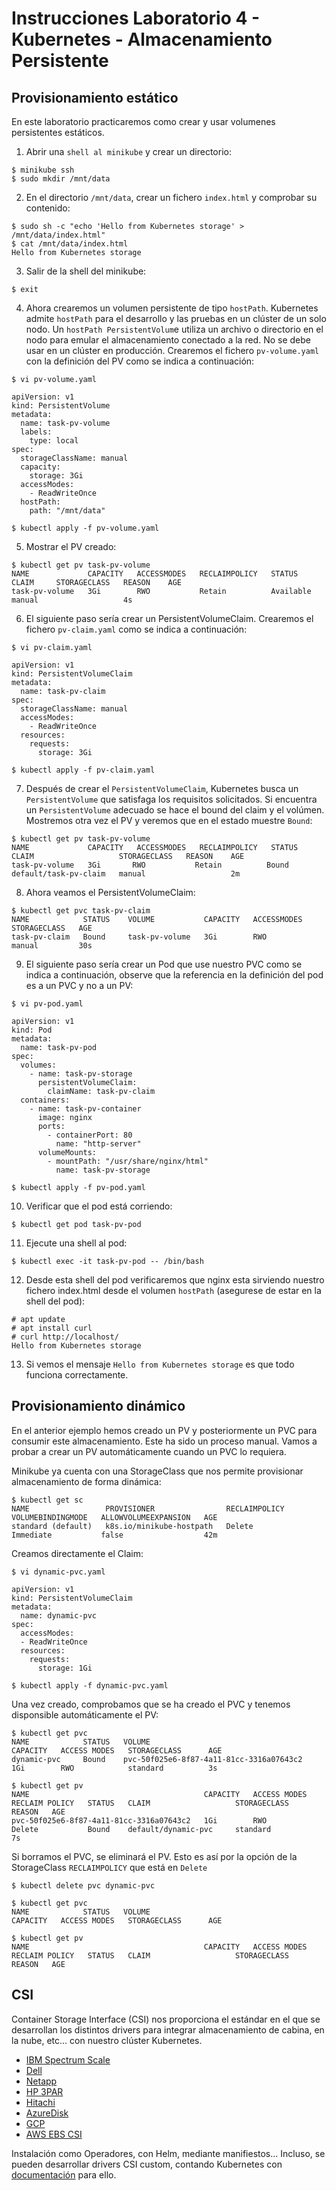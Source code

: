 # Instrucciones Laboratorio 4 - Kubernetes - Almacenamiento Persistente

## Provisionamiento estático

En este laboratorio practicaremos como crear y usar volumenes persistentes estáticos.

1. Abrir una `shell al minikube` y crear un directorio:
```
$ minikube ssh
$ sudo mkdir /mnt/data
```
2. En el directorio `/mnt/data`, crear un fichero `index.html` y comprobar su contenido:
```
$ sudo sh -c "echo 'Hello from Kubernetes storage' > /mnt/data/index.html"
$ cat /mnt/data/index.html
Hello from Kubernetes storage
```
3. Salir de la shell del minikube:
```
$ exit
```
4. Ahora crearemos un volumen persistente de tipo `hostPath`. Kubernetes admite `hostPath` para el desarrollo y las pruebas en un clúster de un solo nodo. Un `hostPath PersistentVolum`e utiliza un archivo o directorio en el nodo para emular el almacenamiento conectado a la red. No se debe usar en un clúster en producción. Crearemos el fichero `pv-volume.yaml` con la definición del PV como se indica a continuación:    
```
$ vi pv-volume.yaml

apiVersion: v1
kind: PersistentVolume
metadata:
  name: task-pv-volume
  labels:
    type: local
spec:
  storageClassName: manual
  capacity:
    storage: 3Gi
  accessModes:
    - ReadWriteOnce
  hostPath:
    path: "/mnt/data"

$ kubectl apply -f pv-volume.yaml
```
5. Mostrar el PV creado:
```
$ kubectl get pv task-pv-volume
NAME             CAPACITY   ACCESSMODES   RECLAIMPOLICY   STATUS      CLAIM     STORAGECLASS   REASON    AGE
task-pv-volume   3Gi        RWO           Retain          Available             manual                   4s
```
6. El siguiente paso sería crear un PersistentVolumeClaim. Crearemos el fichero `pv-claim.yaml` como se indica a continuación:    
```
$ vi pv-claim.yaml

apiVersion: v1
kind: PersistentVolumeClaim
metadata:
  name: task-pv-claim
spec:
  storageClassName: manual
  accessModes:
    - ReadWriteOnce
  resources:
    requests:
      storage: 3Gi

$ kubectl apply -f pv-claim.yaml
```
7. Después de crear el `PersistentVolumeClaim`, Kubernetes busca un `PersistentVolume` que satisfaga los requisitos solicitados. Si encuentra un `PersistentVolume` adecuado se hace el bound del claim y el volúmen. Mostremos otra vez el PV y veremos que en el estado muestre `Bound`:
```
$ kubectl get pv task-pv-volume
NAME             CAPACITY   ACCESSMODES   RECLAIMPOLICY   STATUS    CLAIM                   STORAGECLASS   REASON    AGE
task-pv-volume   3Gi       RWO           Retain          Bound     default/task-pv-claim   manual                   2m
```
8. Ahora veamos el PersistentVolumeClaim:
```
$ kubectl get pvc task-pv-claim
NAME            STATUS    VOLUME           CAPACITY   ACCESSMODES   STORAGECLASS   AGE
task-pv-claim   Bound     task-pv-volume   3Gi        RWO           manual         30s
```
9. El siguiente paso sería crear un Pod que use nuestro PVC como se indica a continuación, observe que la referencia en la definición del pod es a un PVC y no a un PV:
```
$ vi pv-pod.yaml

apiVersion: v1
kind: Pod
metadata:
  name: task-pv-pod
spec:
  volumes:
    - name: task-pv-storage
      persistentVolumeClaim:
        claimName: task-pv-claim
  containers:
    - name: task-pv-container
      image: nginx
      ports:
        - containerPort: 80
          name: "http-server"
      volumeMounts:
        - mountPath: "/usr/share/nginx/html"
          name: task-pv-storage

$ kubectl apply -f pv-pod.yaml
```
10. Verificar que el pod está corriendo:
```
$ kubectl get pod task-pv-pod
```
11. Ejecute una shell al pod:
```
$ kubectl exec -it task-pv-pod -- /bin/bash
```
12. Desde esta shell del pod verificaremos que nginx esta sirviendo nuestro fichero index.html desde el volumen `hostPath` (asegurese de estar en la shell del pod):
```
# apt update
# apt install curl
# curl http://localhost/
Hello from Kubernetes storage
```
13. Si vemos el mensaje `Hello from Kubernetes storage` es que todo funciona correctamente.

## Provisionamiento dinámico

En el anterior ejemplo hemos creado un PV y posteriormente un PVC para consumir este almacenamiento. Este ha sido un proceso manual. Vamos a probar a crear un PV automáticamente cuando un PVC lo requiera.

Minikube ya cuenta con una StorageClass que nos permite provisionar almacenamiento de forma dinámica:
```
$ kubectl get sc
NAME                 PROVISIONER                RECLAIMPOLICY   VOLUMEBINDINGMODE   ALLOWVOLUMEEXPANSION   AGE
standard (default)   k8s.io/minikube-hostpath   Delete          Immediate           false                  42m
```
Creamos directamente el Claim:
```
$ vi dynamic-pvc.yaml

apiVersion: v1
kind: PersistentVolumeClaim
metadata:
  name: dynamic-pvc
spec:
  accessModes:
  - ReadWriteOnce
  resources:
    requests:
      storage: 1Gi

$ kubectl apply -f dynamic-pvc.yaml
```
Una vez creado, comprobamos que se ha creado el PVC y tenemos disponsible automáticamente el PV:
```
$ kubectl get pvc
NAME            STATUS   VOLUME                                     CAPACITY   ACCESS MODES   STORAGECLASS      AGE
dynamic-pvc     Bound    pvc-50f025e6-8f87-4a11-81cc-3316a07643c2   1Gi        RWO            standard          3s

$ kubectl get pv
NAME                                       CAPACITY   ACCESS MODES   RECLAIM POLICY   STATUS   CLAIM                   STORAGECLASS      REASON   AGE
pvc-50f025e6-8f87-4a11-81cc-3316a07643c2   1Gi        RWO            Delete           Bound    default/dynamic-pvc     standard                   7s
```
Si borramos el PVC, se eliminará el PV. Esto es así por la opción de la StorageClass `RECLAIMPOLICY` que está en `Delete`
```
$ kubectl delete pvc dynamic-pvc

$ kubectl get pvc
NAME            STATUS   VOLUME                                     CAPACITY   ACCESS MODES   STORAGECLASS      AGE

$ kubectl get pv
NAME                                       CAPACITY   ACCESS MODES   RECLAIM POLICY   STATUS   CLAIM                   STORAGECLASS      REASON   AGE
```
## CSI

Container Storage Interface (CSI) nos proporciona el estándar en el que se desarrollan los distintos drivers para integrar almacenamiento de cabina, en la nube, etc... con nuestro clúster Kubernetes.

* [IBM Spectrum Scale](https://www.ibm.com/docs/en/spectrum-scale-csi)
* [Dell](https://dell.github.io/csm-docs/docs/csidriver/installation/operator/)
* [Netapp](https://docs.netapp.com/us-en/netapp-solutions/containers/rh-os-n_overview_trident.html)
* [HP 3PAR](https://scod.hpedev.io/csi_driver/index.html)
* [Hitachi](https://knowledge.hitachivantara.com/Documents/Storage/NAS_Platform/Best_practices/Hitachi_NAS_CSI_Driver)
* [AzureDisk](https://learn.microsoft.com/en-us/azure/aks/azure-disk-csi)
* [GCP](https://github.com/kubernetes-sigs/gcp-compute-persistent-disk-csi-driver)
* [AWS EBS CSI](https://docs.aws.amazon.com/eks/latest/userguide/ebs-csi.html)

Instalación como Operadores, con Helm, mediante manifiestos... Incluso, se pueden desarrollar drivers CSI custom, contando Kubernetes con [documentación](https://kubernetes-csi.github.io/docs/) para ello.
